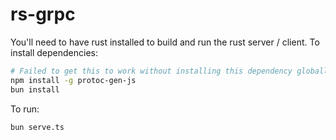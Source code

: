 # rs-grpc

You'll need to have rust installed to build and run the rust server / client.
To install dependencies:

```bash
# Failed to get this to work without installing this dependency globally
npm install -g protoc-gen-js
bun install
```

To run:

```bash
bun serve.ts
```
